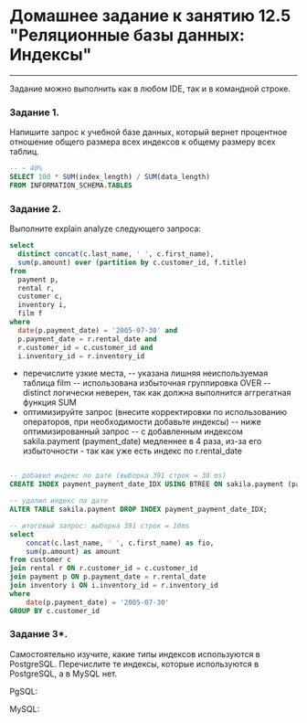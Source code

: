 # Домашнее задание к занятию 12.5 "Реляционные базы данных: Индексы"

---

Задание можно выполнить как в любом IDE, так и в командной строке.

### Задание 1.

Напишите запрос к учебной базе данных, который вернет процентное отношение общего размера всех индексов к общему размеру всех таблиц.

```sql
-- ~ 40%
SELECT 100 * SUM(index_length) / SUM(data_length) 
FROM INFORMATION_SCHEMA.TABLES
```

### Задание 2.

Выполните explain analyze следующего запроса:
```sql
select 
  distinct concat(c.last_name, ' ', c.first_name), 
  sum(p.amount) over (partition by c.customer_id, f.title)
from 
  payment p, 
  rental r, 
  customer c, 
  inventory i, 
  film f
where 
  date(p.payment_date) = '2005-07-30' and 
  p.payment_date = r.rental_date and 
  r.customer_id = c.customer_id and 
  i.inventory_id = r.inventory_id
```
- перечислите узкие места,
  -- указана лишняя неиспользуемая таблица film
  -- использована избыточная группировка OVER
  -- distinct логически неверен, так как должна выполнится аггрегатная функция SUM
- оптимизируйте запрос (внесите корректировки по использованию операторов, при необходимости добавьте индексы)
  -- ниже оптимизированный запрос
  -- с добавленным индексом sakila.payment (payment_date) медленнее в 4 раза, из-за его избыточности - так как уже есть индекс по r.rental_date

```sql

-- добавил индекс по дате (выборка 391 строк = 38 ms)
CREATE INDEX payment_payment_date_IDX USING BTREE ON sakila.payment (payment_date);

-- удалил индекс по дате
ALTER TABLE sakila.payment DROP INDEX payment_payment_date_IDX;

-- итоговый запрос: выборка 391 строк = 10ms
select 
	concat(c.last_name, ' ', c.first_name) as fio, 
	sum(p.amount) as amount
from customer c
join rental r ON r.customer_id = c.customer_id
join payment p ON p.payment_date = r.rental_date
join inventory i ON i.inventory_id = r.inventory_id
where 
	date(p.payment_date) = '2005-07-30'
GROUP BY c.customer_id

```

### Задание 3*.

Самостоятельно изучите, какие типы индексов используются в PostgreSQL. Перечислите те индексы, которые используются в PostgreSQL, а в MySQL нет.


PgSQL:

MySQL:




